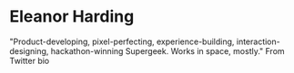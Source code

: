 # Eleanor Harding

"Product-developing, pixel-perfecting, experience-building, interaction-designing, hackathon-winning Supergeek. Works in space, mostly." From Twitter bio
